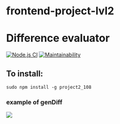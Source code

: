 # frontend-project-lvl2

# Difference evaluator

[![Node.js CI](https://github.com/rnik82/frontend-project-lvl2/workflows/Node.js%20CI/badge.svg)](https://github.com/rnik82/frontend-project-lvl2/actions)
[![Maintainability](https://api.codeclimate.com/v1/badges/ea43de55f54d044ffd18/maintainability)](https://codeclimate.com/github/rnik82/frontend-project-lvl2/maintainability)

## To install:

	sudo npm install -g project2_108


### example of genDiff

<a href="https://asciinema.org/a/MEc4wsWEOIQF8TD8ESZoPa59t" target="_blank"><img src="https://asciinema.org/a/MEc4wsWEOIQF8TD8ESZoPa59t.svg" /></a>
